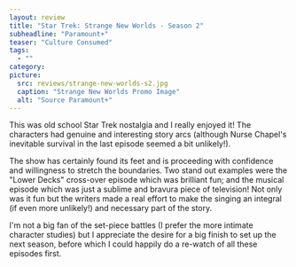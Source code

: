 ```yaml
---
layout: review
title: "Star Trek: Strange New Worlds - Season 2"
subheadline: "Paramount+"
teaser: "Culture Consumed"
tags:
  - ""
category: 
picture:
  src: reviews/strange-new-worlds-s2.jpg
  caption: "Strange New Worlds Promo Image"
  alt: "Source Paramount+"
---
```


This was old school Star Trek nostalgia and I really enjoyed it! The characters had
genuine and interesting story arcs (although Nurse Chapel's inevitable survival
in the last episode seemed a bit unlikely!).

The show has certainly found its feet and is proceeding with confidence and
willingness to stretch the boundaries. Two stand out examples were the
"Lower Decks" cross-over episode which was brilliant fun; and the musical
episode which was just a sublime and bravura piece of television! Not only
was it fun but the writers made a real effort to make the singing an 
integral (if even more unlikely!) and necessary part of the story.

I'm not a big fan of the set-piece battles (I prefer the more intimate
character studies) but I appreciate the desire for a big finish to set
up the next season, before which I could happily do a re-watch of all
these episodes first.

